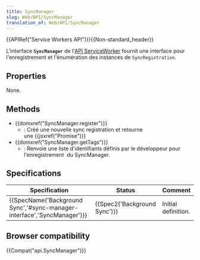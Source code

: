 ```yaml
---
title: SyncManager
slug: Web/API/SyncManager
translation_of: Web/API/SyncManager
---
```

{{APIRef("Service Workers API")}}{{Non-standard_header}}

L'interface **`SyncManager`** de l'[API ServiceWorker](/fr/docs/Web/API/Service_Worker_API) fournit une interface pour l'enregistrement et l'énumération des instances de `SyncRegistration`.

## Properties

None.

## Methods

- {{domxref("SyncManager.register")}}
  - : Créé une nouvelle sync registration et retourne une {{jsxref("Promise")}}
- {{domxref("SyncManager.getTags")}}
  - : Renvoie une liste d'identifiants définis par le développeur pour l'enregistrement  du SyncManager.

## Specifications

| Specification                                                                                    | Status                               | Comment             |
| ------------------------------------------------------------------------------------------------ | ------------------------------------ | ------------------- |
| {{SpecName('Background Sync','#sync-manager-interface','SyncManager')}} | {{Spec2('Background Sync')}} | Initial definition. |

## Browser compatibility

{{Compat("api.SyncManager")}}
